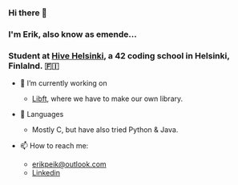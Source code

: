 ### Hi there 👋

### I'm Erik, also know as emende...
### Student at [Hive Helsinki](https://www.hive.fi/), a 42 coding school in Helsinki, Finlalnd. 🇫🇮

- 🔭 I’m currently working on
    - [Libft](https://github.com/erikpeik/libft), where we have to make our own library.
      
- 🌱 Languages
    - Mostly C, but have also tried Python & Java.

- 📫 How to reach me:
    - erikpeik@outlook.com
    - [Linkedin](https://www.linkedin.com/in/erikpeik/)
